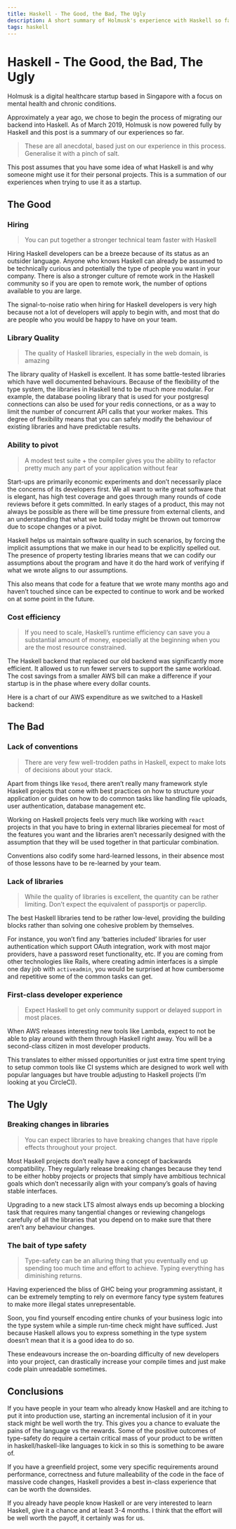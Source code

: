 ```yaml
---
title: Haskell - The Good, the Bad, The Ugly
description: A short summary of Holmusk's experience with Haskell so far
tags: haskell
---
```


# Haskell - The Good, the Bad, The Ugly

Holmusk is a digital healthcare startup based in Singapore with a focus on mental health and chronic conditions.

Approximately a year ago, we chose to begin the process of migrating our backend into Haskell. As of March 2019, Holmusk is now powered fully by Haskell and this post is a summary of our experiences so far.

> These are all anecdotal, based just on our experience in this process. Generalise it with a pinch of salt.

This post assumes that you have some idea of what Haskell is and why someone might use it for their personal projects. This is a summation of our experiences when trying to use it as a startup.


## The Good

### Hiring

> You can put together a stronger technical team faster with Haskell

Hiring Haskell developers can be a breeze because of its status as an outsider language. Anyone who knows Haskell can already be assumed to be technically curious and potentially the type of people you want in your company. There is also a stronger culture of remote work in the Haskell community so if you are open to remote work, the number of options available to you are large.

The signal-to-noise ratio when hiring for Haskell developers is very high because not a lot of developers will apply to begin with, and most that do are people who you would be happy to have on your team.

### Library Quality

> The quality of Haskell libraries, especially in the web domain, is amazing

The library quality of Haskell is excellent. It has some battle-tested libraries which have well documented behaviours. Because of the flexibility of the type system, the libraries in Haskell tend to be much more modular. For example, the database pooling library that is used for your postgresql connections can also be used for your redis connections, or as a way to limit the number of concurrent API calls that your worker makes. This degree of flexibility means that you can safely modify the behaviour of existing libraries and have predictable results.

### Ability to pivot

> A modest test suite + the compiler gives you the ability to refactor pretty much any part of your application without fear

Start-ups are primarily economic experiments and don’t necessarily place the concerns of its developers first. We all want to write great software that is elegant, has high test coverage and goes through many rounds of code reviews before it gets committed. In early stages of a product, this may not always be possible as there will be time pressure from external clients, and an understanding that what we build today might be thrown out tomorrow due to scope changes or a pivot.

Haskell helps us maintain software quality in such scenarios, by forcing the implicit assumptions that we make in our head to be explicitly spelled out. The presence of property testing libraries means that we can codify our assumptions about the program and have it do the hard work of verifying if what we wrote aligns to our assumptions.

This also means that code for a feature that we wrote many months ago and haven’t touched since can be expected to continue to work and be worked on at some point in the future.

### Cost efficiency

> If you need to scale, Haskell’s runtime efficiency can save you a substantial amount of money, especially at the beginning when you are the most resource constrained.

The Haskell backend that replaced our old backend was significantly more efficient. It allowed us to run fewer servers to support the same workload. The cost savings from a smaller AWS bill can make a difference if your startup is in the phase where every dollar counts.

Here is a chart of our AWS expenditure as we switched to a Haskell backend:

<Insert chart>

## The Bad

### Lack of conventions

> There are very few well-trodden paths in Haskell, expect to make lots of decisions about your stack.

Apart from things like `Yesod`, there aren’t really many framework style Haskell projects that come with best practices on how to structure your application or guides on how to do common tasks like handling file uploads, user authentication, database management etc.

Working on Haskell projects feels very much like working with `react` projects in that you have to bring in external libraries piecemeal for most of the features you want and the libraries aren’t necessarily designed with the assumption that they will be used together in that particular combination.

Conventions also codify some hard-learned lessons, in their absence most of those lessons have to be re-learned by your team.

### Lack of libraries

> While the quality of libraries is excellent, the quantity can be rather limiting. Don’t expect the equivalent of passportjs or paperclip.

The best Haskell libraries tend to be rather low-level, providing the building blocks rather than solving one cohesive problem by themselves.

For instance, you won’t find any ‘batteries included’ libraries for user authentication which support OAuth integration, work with most major providers, have a password reset functionality, etc. If you are coming from other technologies like Rails, where creating admin interfaces is a simple one day job with `activeadmin`, you would be surprised at how cumbersome and repetitive some of the common tasks can get.  

### First-class developer experience

> Expect Haskell to get only community support or delayed support in most places.

When AWS releases interesting new tools like Lambda, expect to not be able to play around with them through Haskell right away. You will be a second-class citizen in most developer products.

This translates to either missed opportunities or just extra time spent trying to setup common tools like CI systems which are designed to work well with popular languages but have trouble adjusting to Haskell projects (I’m looking at you CircleCI).

## The Ugly

### Breaking changes in libraries

> You can expect libraries to have breaking changes that have ripple effects throughout your project.

Most Haskell projects don’t really have a concept of backwards compatibility. They regularly release breaking changes because they tend to be either hobby projects or projects that simply have ambitious technical goals which don’t necessarily align with your company’s goals of having stable interfaces.

Upgrading to a new stack LTS almost always ends up becoming a blocking task that requires many tangential changes or reviewing changelogs carefully of all the libraries that you depend on to make sure that there aren’t any behaviour changes.

### The bait of type safety

> Type-safety can be an alluring thing that you eventually end up spending too much time and effort to achieve. Typing everything has diminishing returns.

Having experienced the bliss of GHC being your programming assistant, it can be extremely tempting to rely on evermore fancy type system features to make more illegal states unrepresentable.

Soon, you find yourself encoding entire chunks of your business logic into the type system while a simple run-time check might have sufficed. Just because Haskell allows you to express something in the type system doesn’t mean that it is a good idea to do so.

These endeavours increase the on-boarding difficulty of new developers into your project, can drastically increase your compile times and just make code plain unreadable sometimes.

## Conclusions

If you have people in your team who already know Haskell and are itching to put it into production use, starting an incremental inclusion of it in your stack might be well worth the try. This gives you a chance to evaluate the pains of the language vs the rewards. Some of the positive outcomes of type-safety do require a certain critical mass of your product to be written in haskell/haskell-like languages to kick in so this is something to be aware of.

If you have a greenfield project, some very specific requirements around performance, correctness and future malleability of the code in the face of massive code changes, Haskell provides a best in-class experience that can be worth the downsides.

If you already have people know Haskell or are very interested to learn Haskell, give it a chance and at least 3-4 months. I think that the effort will be well worth the payoff, it certainly was for us.
